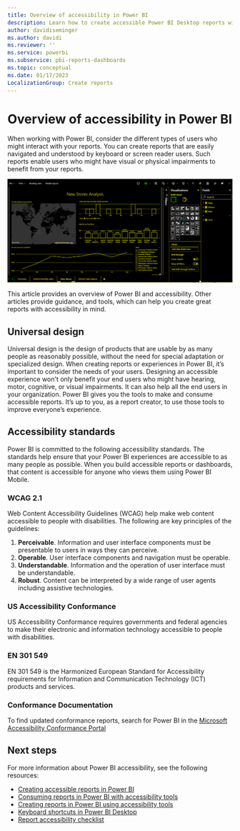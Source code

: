 ```yaml
---
title: Overview of accessibility in Power BI
description: Learn how to create accessible Power BI Desktop reports with Web Content Accessibility Guidelines (WCAG).
author: davidiseminger
ms.author: davidi
ms.reviewer: ''
ms.service: powerbi
ms.subservice: pbi-reports-dashboards
ms.topic: conceptual
ms.date: 01/17/2023
LocalizationGroup: Create reports
---
```


# Overview of accessibility in Power BI

When working with Power BI, consider the different types of users who might interact with your reports. You can create reports that are easily navigated and understood by keyboard or screen reader users. Such reports enable users who might have visual or physical impairments to benefit from your reports.

![High-contrast color setting in Power BI service showing yellow text and visuals on a black background.](media/desktop-accessibility/accessibility-05b.png)

This article provides an overview of Power BI and accessibility. Other articles provide guidance, and tools, which can help you create great reports with accessibility in mind.

## Universal design

Universal design is the design of products that are usable by as many people as reasonably possible, without the need for special adaptation or specialized design. When creating reports or experiences in Power BI, it’s important to consider the needs of your users. Designing an accessible experience won't only benefit your end users who might have hearing, motor, cognitive, or visual impairments. It can also help all the end users in your organization. Power BI gives you the tools to make and consume accessible reports. It’s up to you, as a report creator, to use those tools to improve everyone’s experience.

## Accessibility standards

Power BI is committed to the following accessibility standards. The standards help ensure that your Power BI experiences are accessible to as many people as possible. When you build accessible reports or dashboards, that content is accessible for anyone who views them using Power BI Mobile.

### WCAG 2.1

Web Content Accessibility Guidelines (WCAG) help make web content accessible to people with disabilities. The following are key principles of the guidelines:

1. **Perceivable**. Information and user interface components must be presentable to users in ways they can perceive.
2. **Operable**. User interface components and navigation must be operable.
3. **Understandable**. Information and the operation of user interface must be understandable.
4. **Robust**. Content can be interpreted by a wide range of user agents including assistive technologies.

### US Accessibility Conformance

US Accessibility Conformance requires governments and federal agencies to make their electronic and information technology accessible to people with disabilities.

### EN 301 549

EN 301 549 is the Harmonized European Standard for Accessibility requirements for Information and Communication Technology (ICT) products and services.

### Conformance Documentation

To find updated conformance reports, search for Power BI in the [Microsoft Accessibility Conformance Portal](https://www.microsoft.com/en-us/accessibility/conformance-reports)

## Next steps

For more information about Power BI accessibility, see the following resources:

* [Creating accessible reports in Power BI](desktop-accessibility-creating-reports.md)
* [Consuming reports in Power BI with accessibility tools](desktop-accessibility-consuming-tools.md)
* [Creating reports in Power BI using accessibility tools](desktop-accessibility-creating-tools.md)
* [Keyboard shortcuts in Power BI Desktop](desktop-accessibility-keyboard-shortcuts.md)
* [Report accessibility checklist](desktop-accessibility-creating-reports.md#report-accessibility-checklist)
